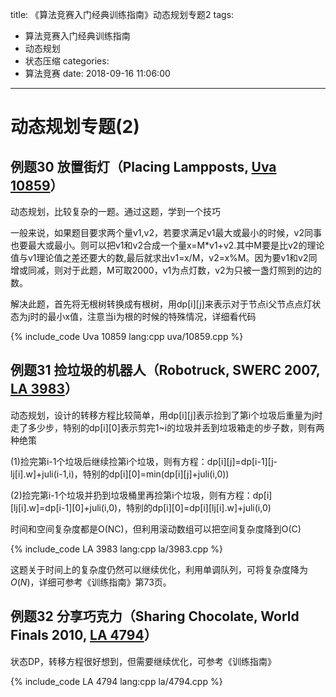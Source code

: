 title: 《算法竞赛入门经典训练指南》动态规划专题2
tags:
  - 算法竞赛入门经典训练指南
  - 动态规划
  - 状态压缩
categories:
  - 算法竞赛
date: 2018-09-16 11:06:00
---

# 动态规划专题(2)

## 例题30 放置街灯（Placing Lampposts, [Uva 10859](http://uva.onlinejudge.org/index.php?option=com_onlinejudge&Itemid=8&page=show_problem&problem=1800 "10859 - Placing Lampposts")）

动态规划，比较复杂的一题。通过这题，学到一个技巧

一般来说，如果题目要求两个量v1,v2，若要求满足v1最大或最小的时候，v2同事也要最大或最小。则可以把v1和v2合成一个量x=M*v1+v2.其中M要是比v2的理论值与v1理论值之差还要大的数,最后就求出v1=x/M，v2=x%M。因为要v1和v2同增或同减，则对于此题，M可取2000，v1为点灯数，v2为只被一盏灯照到的边的数。

解决此题，首先将无根树转换成有根树，用dp[i][j]来表示对于节点i父节点点灯状态为j时的最小x值，注意当i为根的时候的特殊情况，详细看代码

{% include_code Uva 10859 lang:cpp uva/10859.cpp %}

<!--more-->

## 例题31 捡垃圾的机器人（Robotruck, SWERC 2007, [LA 3983](https://icpcarchive.ecs.baylor.edu/index.php?option=com_onlinejudge&Itemid=8&page=show_problem&problem=1984 "3983 - Robotruck")）

动态规划，设计的转移方程比较简单，用dp[i][j]表示捡到了第i个垃圾后重量为j时走了多少步，特别的dp[i][0]表示剪完1~i的垃圾并丢到垃圾箱走的步子数，则有两种绝策

(1)捡完第i-1个垃圾后继续捡第i个垃圾，则有方程：dp[i][j]=dp[i-1][j-lj[i].w]+juli(i-1,i)，特别的dp[i][0]=min(dp[i][j]+juli(i,0))

(2)捡完第i-1个垃圾并扔到垃圾桶里再捡第i个垃圾，则有方程：dp[i][lj[i].w]=dp[i-1][0]+juli(i,0)，特别的dp[i][0]=dp[i][lj[i].w]+juli(i,0)

时间和空间复杂度都是O(NC)，但利用滚动数组可以把空间复杂度降到O(C)

{% include_code LA 3983 lang:cpp la/3983.cpp %}

这题关于时间上的复杂度仍然可以继续优化，利用单调队列，可将复杂度降为$O(N)$，详细可参考《训练指南》第73页。

## 例题32 分享巧克力（Sharing Chocolate, World Finals 2010, [LA 4794](https://icpcarchive.ecs.baylor.edu/index.php?option=com_onlinejudge&Itemid=8&page=show_problem&problem=2795 "4794 - Sharing Chocolate")）

状态DP，转移方程很好想到，但需要继续优化，可参考《训练指南》

{% include_code LA 4794 lang:cpp la/4794.cpp %}